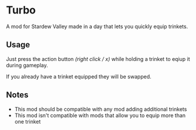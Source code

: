 # Turbo
A mod for Stardew Valley made in a day that lets you quickly equip trinkets.

## Usage
Just press the action button *(right click / x)* while holding a trinket to eqiup it during gameplay.

If you already have a trinket equipped they will be swapped. 

## Notes
- This mod should be compatible with any mod adding additional trinkets
- This mod isn't compatible with mods that allow you to equip more than one trinket